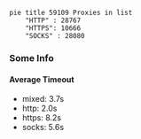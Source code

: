 
```mermaid
pie title 59109 Proxies in list
    "HTTP" : 28767
    "HTTPS": 10666
    "SOCKS" : 28080
```

### Some Info
#### Average Timeout

- mixed: 3.7s
- http: 2.0s
- https: 8.2s
- socks: 5.6s